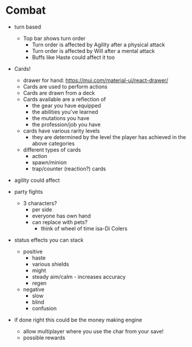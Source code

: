 # Combat

- turn based
  - Top bar shows turn order
    - Turn order is affected by Agility after a physical attack
    - Turn order is affected by Will after a mental attack
    - Buffs like Haste could affect it too
- Cards!
  - drawer for hand: https://mui.com/material-ui/react-drawer/
  - Cards are used to perform actions
  - Cards are drawn from a deck
  - Cards available are a reflection of
    - the gear you have equipped
    - the abilities you've learned
    - the mutations you have
    - the profession/job you have
  - cards have various rarity levels
    - they are determined by the level the player has achieved in the above categories
  - different types of cards
    - action
    - spawn/minion
    - trap/counter (reaction?) cards
- agility could affect
- party fights
  - 3 characters?
    - per side
    - everyone has own hand
    - can replace with pets?
      - think of wheel of time isa-Di Colers
- status effects you can stack

  - positive
    - haste
    - various shields
    - might
    - steady aim/calm - increases accuracy
    - regen
  - negative
    - slow
    - blind
    - confusion

- if done right this could be the money making engine
  - allow multiplayer where you use the char from your save!
  - possible rewards
